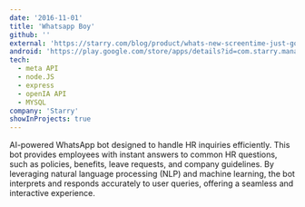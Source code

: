 ```yaml
---
date: '2016-11-01'
title: 'Whatsapp Boy'
github: ''
external: 'https://starry.com/blog/product/whats-new-screentime-just-got-better-for-parents'
android: 'https://play.google.com/store/apps/details?id=com.starry.management&hl=en_US'
tech:
  - meta API
  - node.JS
  - express
  - openIA API
  - MYSQL
company: 'Starry'
showInProjects: true
---
```


AI-powered WhatsApp bot designed to handle HR inquiries efficiently. This bot provides employees with instant answers to common HR questions, such as policies, benefits, leave requests, and company guidelines. By leveraging natural language processing (NLP) and machine learning, the bot interprets and responds accurately to user queries, offering a seamless and interactive experience.
